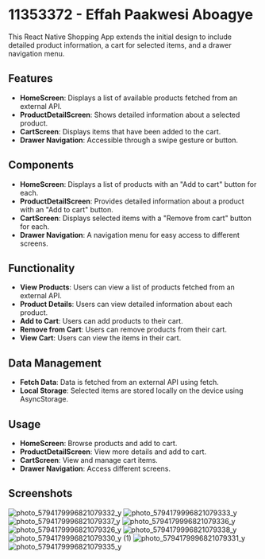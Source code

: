# 11353372 - Effah Paakwesi Aboagye

This React Native Shopping App extends the initial design to include detailed product information, a cart for selected items, and a drawer navigation menu.

## Features

- **HomeScreen**: Displays a list of available products fetched from an external API.
- **ProductDetailScreen**: Shows detailed information about a selected product.
- **CartScreen**: Displays items that have been added to the cart.
- **Drawer Navigation**: Accessible through a swipe gesture or button.

## Components

- **HomeScreen**: Displays a list of products with an "Add to cart" button for each.
- **ProductDetailScreen**: Provides detailed information about a product with an "Add to cart" button.
- **CartScreen**: Displays selected items with a "Remove from cart" button for each.
- **Drawer Navigation**: A navigation menu for easy access to different screens.

## Functionality

- **View Products**: Users can view a list of products fetched from an external API.
- **Product Details**: Users can view detailed information about each product.
- **Add to Cart**: Users can add products to their cart.
- **Remove from Cart**: Users can remove products from their cart.
- **View Cart**: Users can view the items in their cart.

## Data Management

- **Fetch Data**: Data is fetched from an external API using fetch.
- **Local Storage**: Selected items are stored locally on the device using AsyncStorage.

## Usage

- **HomeScreen**: Browse products and add to cart.
- **ProductDetailScreen**: View more details and add to cart.
- **CartScreen**: View and manage cart items.
- **Drawer Navigation**: Access different screens.

## Screenshots
![photo_5794179996821079332_y](https://github.com/mighty808/rn-assignment7-11353372/assets/142548335/cf8cf1be-6b47-4192-801b-190a4a07a1dd)
![photo_5794179996821079333_y](https://github.com/mighty808/rn-assignment7-11353372/assets/142548335/4bbf7dd5-a82b-4e2a-aa19-3ecf88abd56b)
![photo_5794179996821079337_y](https://github.com/mighty808/rn-assignment7-11353372/assets/142548335/b2b15dce-1e36-4de3-b29a-15e3cd7f0d92)
![photo_5794179996821079336_y](https://github.com/mighty808/rn-assignment7-11353372/assets/142548335/9e28b29a-4ac1-4f7f-8aed-2dc36d766379)
![photo_5794179996821079326_y](https://github.com/mighty808/rn-assignment7-11353372/assets/142548335/e2faa057-a609-44eb-9237-891d8a760f9a)
![photo_5794179996821079338_y](https://github.com/mighty808/rn-assignment7-11353372/assets/142548335/3ca0c6aa-bd73-44ee-acbc-71621e3eb749)
![photo_5794179996821079330_y (1)](https://github.com/mighty808/rn-assignment7-11353372/assets/142548335/66acd050-0cbf-4099-944b-302579142032)
![photo_5794179996821079331_y](https://github.com/mighty808/rn-assignment7-11353372/assets/142548335/e8a56674-f8aa-4bf2-9308-490f7732757e)
![photo_5794179996821079335_y](https://github.com/mighty808/rn-assignment7-11353372/assets/142548335/b32b0da8-2200-4b61-adf6-41180a8feac3)
